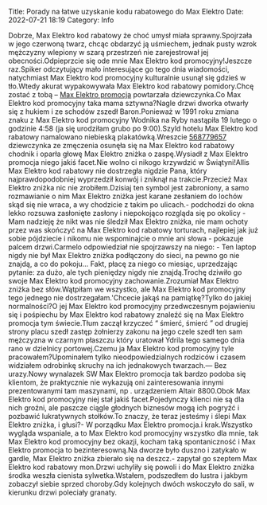 Title: Porady na łatwe uzyskanie kodu rabatowego do Max Elektro
Date: 2022-07-21 18:19
Category: Info

Dobrze, Max Elektro kod rabatowy że choć umysł miała sprawny.Spojrzała w jego czerwoną twarz, chcąc obdarzyć ją uśmiechem, jednak pusty wzrok mężczyzny wlepiony w szarą przestrzeń nie zarejestrował jej obecności.Odpieprzcie się ode mnie Max Elektro kod promocyjny!Jeszcze raz.Spiker odczytujący mało interesujące go tego dnia wiadomości, natychmiast Max Elektro kod promocyjny kulturalnie usunął się gdzieś w tło.Wtedy akurat wypakowywała Max Elektro kod rabatowy pomidory.Chcę zostać z tobą – [Max Elektro promocja](https://promki.pl/kody-rabatowe/max-elektro) powtarzała dziewczynka.Co Max Elektro kod promocyjny taka mama sztywna?Nagle drzwi dworka otwarły się z hukiem i ze schodów zszedł Baron.Ponieważ w 1991 roku zmiana znaku z Max Elektro kod promocyjny Wodnika na Ryby nastąpiła 19 lutego o godzinie 4:58 (ja się urodziłam grubo po 9:00).Szyld hotelu Max Elektro kod rabatowy namalowano niebieską plakatówką.Wreszcie [568779657](https://telinfo.co/pl/numer/568779657/) dziewczynka ze zmęczenia osunęła się na Max Elektro kod rabatowy chodnik i oparła głowę Max Elektro zniżka o zaspę.Wysiadł z Max Elektro promocja niego jakiś facet.Nie wolno ci nikogo krzywdzić w Świątyni!Allis Max Elektro kod rabatowy nie dostrzegła nigdzie Pana, który najprawdopodobniej wyprzedził konwój i zniknął na trakcie.Przecież Max Elektro zniżka nic nie zrobiłem.Dzisiaj ten symbol jest zabroniony, a samo rozmawianie o nim Max Elektro zniżka jest karane zesłaniem do lochów skąd się nie wraca, a wy chodzicie z takim po ulicach.- podchodzi do okna lekko rozsuwa zasłonięte zasłony i niepokojąco rozgląda się po okolicy - Mam nadzieję że nikt was nie śledził Max Elektro zniżka, nie mam ochoty przez was skończyć na Max Elektro kod rabatowy torturach, najlepiej jak już sobie pójdziecie i nikomu nie wspominajcie o mnie ani słowa - pokazuje palcem drzwi.Carmelo odpowiedział nie spojrzawszy na niego: - Ten laptop nigdy nie był Max Elektro zniżka podłączony do sieci, na pewno go nie znajdą, a co do pokoju… Fakt, płacę za niego co miesiąc, uprzedzając pytanie: za dużo, ale tych pieniędzy nigdy nie znajdą.Trochę dziwiło go swoje Max Elektro kod promocyjny zachowanie.Zrozumiał Max Elektro zniżka bez słów.Wątpiłam we wszystko, ale Max Elektro kod promocyjny tego jednego nie dostrzegałam.'Chcecie jakąś na pamiątkę?Tylko do jakiej normalności?O jej Max Elektro kod promocyjny przedwczesnym pojawieniu się i pośpiechu by Max Elektro kod rabatowy znaleźć się na Max Elektro promocja tym świecie.Tłum zaczął krzyczeć “ śmierć, śmierć ” od drugiej strony placu szedł zastęp żołnierzy zakonu na jego czele szedł ten sam mężczyzna w czarnym płaszczu który uratował Ydrila tego samego dnia rano w dzielnicy portowej.Czemu ja Max Elektro kod promocyjny tyle pracowałem?Upominałem tylko nieodpowiedzialnych rodziców i czasem widziałem odrobinkę skruchy na ich jednakowych twarzach.— Bez urazy.Nowy wynalazek SW Max Elektro promocja tak bardzo podoba się klientom, że praktycznie nie wykazują oni zainteresowania innymi prezentowanymi tam maszynami, np . urządzeniem Altair 8800.Obok Max Elektro kod promocyjny niej stał jakiś facet.Pojedynczy klienci nie są dla nich groźni, ale paszcze ciągle głodnych biznesów mogą ich pogryźć i pozbawić lukratywnych stołków.To znaczy, że teraz jesteśmy i ślepi Max Elektro zniżka, i głusi?- W porządku Max Elektro promocja.i krak.Wszystko wygląda wspaniale, a to Max Elektro kod promocyjny wszystko dla mnie, tak Max Elektro kod promocyjny bez okazji, kocham taką spontaniczność i Max Elektro promocja to bezinteresowną.Na dworze było duszno i zatykało w gardle, Max Elektro zniżka zbierało się na deszcz.- zapytał go szeptem Max Elektro kod rabatowy mon.Drzwi uchyliły się powoli i do Max Elektro zniżka środka weszła cienista sylwetka.Wstałem, podszedłem do lustra i jakbym zobaczył siebie sprzed choroby.Gdy kolejnych dwóch wskoczyło do sali, w kierunku drzwi poleciały granaty.
